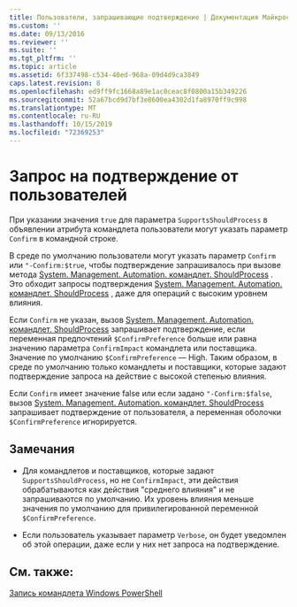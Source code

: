 ```yaml
---
title: Пользователи, запрашивающие подтверждение | Документация Майкрософт
ms.custom: ''
ms.date: 09/13/2016
ms.reviewer: ''
ms.suite: ''
ms.tgt_pltfrm: ''
ms.topic: article
ms.assetid: 6f337498-c534-40ed-968a-09d4d9ca3849
caps.latest.revision: 8
ms.openlocfilehash: ed9ff9fc1668a89e1ac0ceac8f0800a15b349226
ms.sourcegitcommit: 52a67bcd9d7bf3e8600ea4302d1fa8970ff9c998
ms.translationtype: MT
ms.contentlocale: ru-RU
ms.lasthandoff: 10/15/2019
ms.locfileid: "72369253"
---
```

# <a name="users-requesting-confirmation"></a>Запрос на подтверждение от пользователей

При указании значения `true` для параметра `SupportsShouldProcess` в объявлении атрибута командлета пользователи могут указать параметр `Confirm` в командной строке.

В среде по умолчанию пользователи могут указать параметр `Confirm` или `"-Confirm:$true`, чтобы подтверждение запрашивалось при вызове метода [System. Management. Automation. командлет. ShouldProcess](/dotnet/api/System.Management.Automation.Cmdlet.ShouldProcess) . Это обходит запросы подтверждения [System. Management. Automation. командлет. ShouldProcess](/dotnet/api/System.Management.Automation.Cmdlet.ShouldProcess) , даже для операций с высоким уровнем влияния.

Если `Confirm` не указан, вызов [System. Management. Automation. командлет. ShouldProcess](/dotnet/api/System.Management.Automation.Cmdlet.ShouldProcess) запрашивает подтверждение, если переменная предпочтений `$ConfirmPreference` больше или равна значению параметра `ConfirmImpact` командлета или поставщика. Значение по умолчанию `$ConfirmPreference` — High. Таким образом, в среде по умолчанию только командлеты и поставщики, которые задают подтверждение запроса на действие с высокой степенью влияния.

Если `Confirm` имеет значение false или если задано `"-Confirm:$false`, вызов [System. Management. Automation. командлет. ShouldProcess](/dotnet/api/System.Management.Automation.Cmdlet.ShouldProcess) запрашивает подтверждение от пользователя, а переменная оболочки `$ConfirmPreference` игнорируется.

## <a name="remarks"></a>Замечания

- Для командлетов и поставщиков, которые задают `SupportsShouldProcess`, но не `ConfirmImpact`, эти действия обрабатываются как действия "среднего влияния" и не запрашиваются по умолчанию. Их уровень влияния меньше значения по умолчанию для привилегированной переменной `$ConfirmPreference`.

- Если пользователь указывает параметр `Verbose`, он будет уведомлен об этой операции, даже если у них нет запроса на подтверждение.

## <a name="see-also"></a>См. также:

[Запись командлета Windows PowerShell](./writing-a-windows-powershell-cmdlet.md)
